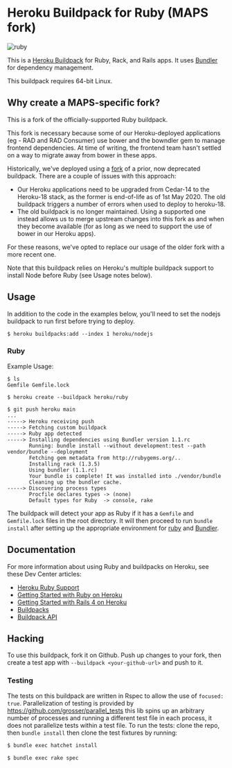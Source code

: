# Heroku Buildpack for Ruby (MAPS fork)
![ruby](https://cloud.githubusercontent.com/assets/51578/13712725/3c6b3368-e793-11e5-83c1-728440111358.png)

This is a [Heroku Buildpack](http://devcenter.heroku.com/articles/buildpacks) for Ruby, Rack, and Rails apps. It uses [Bundler](https://bundler.io) for dependency management.

This buildpack requires 64-bit Linux.

## Why create a MAPS-specific fork?

This is a fork of the officially-supported Ruby buildpack.

This fork is necessary because some of our Heroku-deployed applications (eg - RAD and RAD Consumer) use bower and the bowndler gem to manage frontend dependencies. At time of writing, the frontend team hasn't settled on a way to migrate away from bower in these apps.

Historically, we've deployed using a [fork](https://github.com/moneyadviceservice/heroku-buildpack-ruby-bowndler) of a prior, now deprecated buildpack. There are a couple of issues with this approach:

- Our Heroku applications need to be upgraded from Cedar-14 to the Heroku-18 stack, as the former is end-of-life as of 1st May 2020. The old buildpack triggers a number of errors when used to deploy to heroku-18.
- The old buildpack is no longer maintained. Using a supported one instead allows us to merge upstream changes into this fork as and when they become available (for as long as we need to support the use of bower in our Heroku apps).

For these reasons, we've opted to replace our usage of the older fork with a more recent one.

Note that this buildpack relies on Heroku's multiple buildpack support to install Node before Ruby (see Usage notes below).

## Usage

In addition to the code in the examples below, you'll need to set the nodejs buildpack to run first before trying to deploy.

    $ heroku buildpacks:add --index 1 heroku/nodejs

### Ruby

Example Usage:

    $ ls
    Gemfile Gemfile.lock

    $ heroku create --buildpack heroku/ruby

    $ git push heroku main
    ...
    -----> Heroku receiving push
    -----> Fetching custom buildpack
    -----> Ruby app detected
    -----> Installing dependencies using Bundler version 1.1.rc
           Running: bundle install --without development:test --path vendor/bundle --deployment
           Fetching gem metadata from http://rubygems.org/..
           Installing rack (1.3.5)
           Using bundler (1.1.rc)
           Your bundle is complete! It was installed into ./vendor/bundle
           Cleaning up the bundler cache.
    -----> Discovering process types
           Procfile declares types -> (none)
           Default types for Ruby  -> console, rake

The buildpack will detect your app as Ruby if it has a `Gemfile` and `Gemfile.lock` files in the root directory. It will then proceed to run `bundle install` after setting up the appropriate environment for [ruby](http://ruby-lang.org) and [Bundler](https://bundler.io).

## Documentation

For more information about using Ruby and buildpacks on Heroku, see these Dev Center articles:

- [Heroku Ruby Support](https://devcenter.heroku.com/articles/ruby-support)
- [Getting Started with Ruby on Heroku](https://devcenter.heroku.com/articles/getting-started-with-ruby)
- [Getting Started with Rails 4 on Heroku](https://devcenter.heroku.com/articles/getting-started-with-rails4)
- [Buildpacks](https://devcenter.heroku.com/articles/buildpacks)
- [Buildpack API](https://devcenter.heroku.com/articles/buildpack-api)

## Hacking

To use this buildpack, fork it on Github.  Push up changes to your fork, then create a test app with `--buildpack <your-github-url>` and push to it.

### Testing

The tests on this buildpack are written in Rspec to allow the use of
`focused: true`. Parallelization of testing is provided by
https://github.com/grosser/parallel_tests this lib spins up an arbitrary
number of processes and running a different test file in each process,
it does not parallelize tests within a test file. To run the tests: clone the repo, then `bundle install` then clone the test fixtures by running:

```sh
$ bundle exec hatchet install
```

```sh
$ bundle exec rake spec
```

